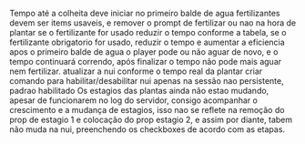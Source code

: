 Tempo até a colheita deve iniciar no primeiro balde de agua
fertilizantes devem ser items usaveis, e remover o prompt de fertilizar ou nao na hora de plantar
se o fertilizante for usado reduzir o tempo conforme a tabela, se o fertilizante obrigatorio for usado, reduzir o tempo e aumentar a eficiencia
apos o primeiro balde de agua o player pode ou não aguar de novo, e o tempo continuará correndo, após finalizar o tempo não pode mais aguar nem fertilizar.
atualizar a nui conforme o tempo real da plantar
criar comando para habilitar/desabilitar nui apenas na sessão nao persistente, padrao habilitado
Os estagios das plantas ainda não estao mudando, apesar de funcionarem no log do servidor, consigo acompanhar o crescimento e a mudança de estagios, isso nao se reflete na remoção do prop de estagio 1 e colocação do prop estagio 2, e assim por diante, tabem não muda na nui, preenchendo os checkboxes de acordo com as etapas.
